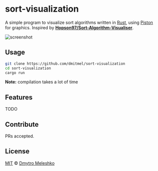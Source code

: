# sort-visualization

A simple program to visualize sort algorithms written in [Rust](https://www.rust-lang.org/), using [Piston](http://www.piston.rs/) for graphics. Inspired by [**Hopson97/Sort-Algorithm-Visualiser**](https://github.com/Hopson97/Sort-Algorithm-Visualiser).

![screenshot](https://fakeimg.pl/1280x720/?text=Screenshots%0aComing%20Soon)

## Usage

```bash
git clone https://github.com/dmitmel/sort-visualization
cd sort-visualization
cargo run
```

**Note:** compilation takes a lot of time

## Features

TODO

## Contribute

PRs accepted.

## License

[MIT](LICENSE) © [Dmytro Meleshko](https://github.com/dmitmel)
